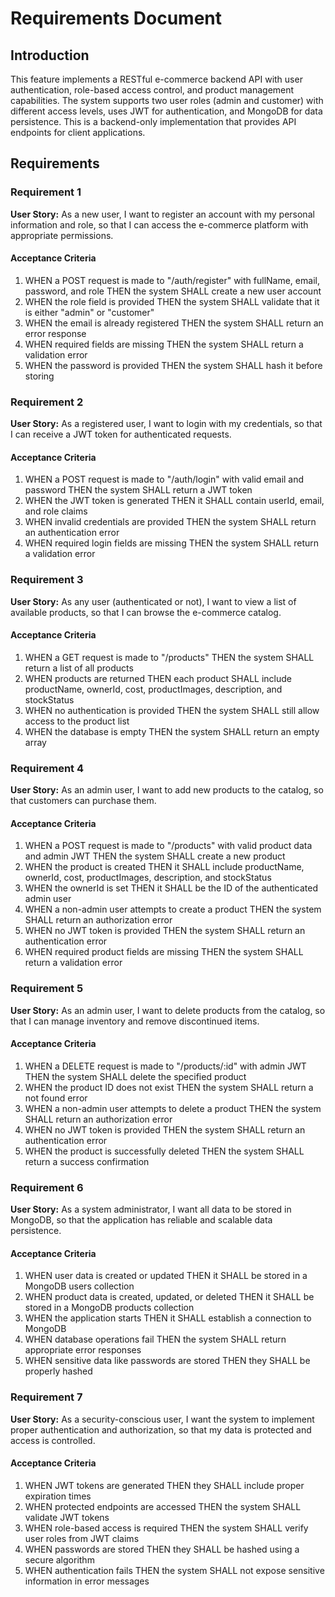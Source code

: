 # Requirements Document

## Introduction

This feature implements a RESTful e-commerce backend API with user authentication, role-based access control, and product management capabilities. The system supports two user roles (admin and customer) with different access levels, uses JWT for authentication, and MongoDB for data persistence. This is a backend-only implementation that provides API endpoints for client applications.

## Requirements

### Requirement 1

**User Story:** As a new user, I want to register an account with my personal information and role, so that I can access the e-commerce platform with appropriate permissions.

#### Acceptance Criteria

1. WHEN a POST request is made to "/auth/register" with fullName, email, password, and role THEN the system SHALL create a new user account
2. WHEN the role field is provided THEN the system SHALL validate that it is either "admin" or "customer"
3. WHEN the email is already registered THEN the system SHALL return an error response
4. WHEN required fields are missing THEN the system SHALL return a validation error
5. WHEN the password is provided THEN the system SHALL hash it before storing

### Requirement 2

**User Story:** As a registered user, I want to login with my credentials, so that I can receive a JWT token for authenticated requests.

#### Acceptance Criteria

1. WHEN a POST request is made to "/auth/login" with valid email and password THEN the system SHALL return a JWT token
2. WHEN the JWT token is generated THEN it SHALL contain userId, email, and role claims
3. WHEN invalid credentials are provided THEN the system SHALL return an authentication error
4. WHEN required login fields are missing THEN the system SHALL return a validation error

### Requirement 3

**User Story:** As any user (authenticated or not), I want to view a list of available products, so that I can browse the e-commerce catalog.

#### Acceptance Criteria

1. WHEN a GET request is made to "/products" THEN the system SHALL return a list of all products
2. WHEN products are returned THEN each product SHALL include productName, ownerId, cost, productImages, description, and stockStatus
3. WHEN no authentication is provided THEN the system SHALL still allow access to the product list
4. WHEN the database is empty THEN the system SHALL return an empty array

### Requirement 4

**User Story:** As an admin user, I want to add new products to the catalog, so that customers can purchase them.

#### Acceptance Criteria

1. WHEN a POST request is made to "/products" with valid product data and admin JWT THEN the system SHALL create a new product
2. WHEN the product is created THEN it SHALL include productName, ownerId, cost, productImages, description, and stockStatus
3. WHEN the ownerId is set THEN it SHALL be the ID of the authenticated admin user
4. WHEN a non-admin user attempts to create a product THEN the system SHALL return an authorization error
5. WHEN no JWT token is provided THEN the system SHALL return an authentication error
6. WHEN required product fields are missing THEN the system SHALL return a validation error

### Requirement 5

**User Story:** As an admin user, I want to delete products from the catalog, so that I can manage inventory and remove discontinued items.

#### Acceptance Criteria

1. WHEN a DELETE request is made to "/products/:id" with admin JWT THEN the system SHALL delete the specified product
2. WHEN the product ID does not exist THEN the system SHALL return a not found error
3. WHEN a non-admin user attempts to delete a product THEN the system SHALL return an authorization error
4. WHEN no JWT token is provided THEN the system SHALL return an authentication error
5. WHEN the product is successfully deleted THEN the system SHALL return a success confirmation

### Requirement 6

**User Story:** As a system administrator, I want all data to be stored in MongoDB, so that the application has reliable and scalable data persistence.

#### Acceptance Criteria

1. WHEN user data is created or updated THEN it SHALL be stored in a MongoDB users collection
2. WHEN product data is created, updated, or deleted THEN it SHALL be stored in a MongoDB products collection
3. WHEN the application starts THEN it SHALL establish a connection to MongoDB
4. WHEN database operations fail THEN the system SHALL return appropriate error responses
5. WHEN sensitive data like passwords are stored THEN they SHALL be properly hashed

### Requirement 7

**User Story:** As a security-conscious user, I want the system to implement proper authentication and authorization, so that my data is protected and access is controlled.

#### Acceptance Criteria

1. WHEN JWT tokens are generated THEN they SHALL include proper expiration times
2. WHEN protected endpoints are accessed THEN the system SHALL validate JWT tokens
3. WHEN role-based access is required THEN the system SHALL verify user roles from JWT claims
4. WHEN passwords are stored THEN they SHALL be hashed using a secure algorithm
5. WHEN authentication fails THEN the system SHALL not expose sensitive information in error messages
